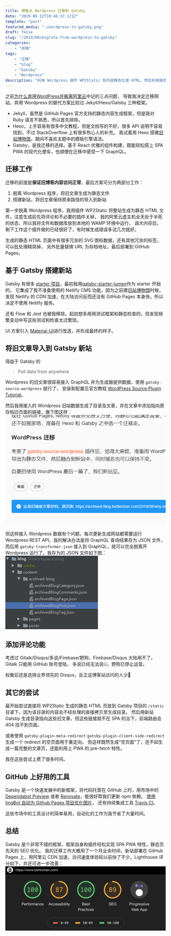 ```yaml
---
title: 博客从 Wordpress 迁移到 Gatsby
date: "2019-08-12T10:46:37.121Z"
template: "post"
featured_media: "./wordpress-to-gatsby.png"
draft: false
slug: "/2019/08/migrate-from-wordpress-to-gatsby"
categories: 
    - "前端"
tags:
    - "迁移"
    - "blog"
    - "Gatsby"
    - "Wordpress"
description: "利用 Wordpress 插件 WP2Static 将内容静态化成 HTML，然后利用插件 gatsby-source-wordpress 提供的数据，为旧 blog 内容生成目录，并连接到静态化后的 HTML"
---
```


<!-- endExcerpt -->

之前[为什么弃用WordPress并搬离阿里云](/2019/08/why-leave-wordpress-and-aliyun/)中记的三点问题，
导致我决定迁移网站，弃用 Wordpress 的替代方案比较过 Jekyll/Hexo/Gatsby 三种框架。

- Jekyll，虽然是 GitHub Pages 官方支持的静态内容生成框架，但是我对 Ruby 语言不熟悉，所以首先排除。
- Hexo，上手容易有很多中文教程，但是文档写的不好，很多 API 说明不容易找到，不过 StackOverflow 上有很多热心人的补充。
    我试着用 Hexo 搭建[旧站博物馆](https://museum.berlinchan.com)，期间不喜欢主题中的模板引擎语法。
- Gatsby，是我迁移的选择。基于 React 优雅的组件构建，既能轻松搭上 SPA PWA 的现代化便车，也顺便在迁移中感受一下 GraphQL。

## 迁移工作
迁移的前提是**保证旧博客内容访问正常**，最后方案可分为两部分工作：

1. 脱离 Wordpress 程序，将旧文章生成为静态文件
2. 搭建新站，将旧文章保持原来路径的导入到新站

第一步脱离 Wordpress 程序，我用插件 WP2Static 将整站生成为静态 HTML 文件，注意生成前先将评论和不必要的插件关掉，
我的阿里云虚主机全天处于半死的状态，所以我将文件和数据库放到本地的 WAMP 环境中运行，
调大内存后，剩下工作这个插件做的已经很好了，有时候生成错误多试几次就好。

生成的静态 HTML 页面中有很多冗余的 SVG 图标数据，还有其他冗余的标签，可以批处理精简掉，
另外批量替换 URL 为存档地址，最后部署到 GitHub Pages。

## 基于 Gatsby 搭建新站
Gatsby 有很多 [starter 项目](https://www.gatsbyjs.org/starters/)，最初我用[gatsby-starter-lumen](https://github.com/alxshelepenok/gatsby-starter-lumen)作为 starter 开始的，
它集成了我不准备使用的 Netlify CMS 功能，因为之前建[旧站博物馆](https://museum.berlinchan.com)时候，
发现 Netlify 的 CDN 加速，在大陆访问反而还没有 GitHub Pages 本身快，所以决定不使用 Netlify 服务。

还有 Flow 和 Jest 也被我移除。起初想多用用测试框架和静态检查的，但发现频繁变动中写这些测试和检查太过繁琐。

UI 方案引入 [Material-UI](https://material-ui.com/)进行改造，并形成最终的样子。

## 将旧文章导入到 Gatsby 新站
得益于 Gatsby 的

> Pull data from anywhere

Wordpress 的旧文章很容易接入 GraphQL 并为生成器提供数据，使用 `gatsby-source-wordpress` 就行了，
安装和配置见官方教程 [WordPress Source Plugin Tutorial](https://www.gatsbyjs.org/tutorial/wordpress-source-plugin-tutorial/)。

然后我用接入的 Wordpress 旧站数据生成了目录及文章，并在文章中添加指向原存档旧页面的链接，像下图这样：
![archived-blog-tips](./archived-blog-tips.png)

但这样接入 Wordpress 数据有个问题，每次更新生成网站都需要运行 Wordpress REST API。我的解决办法是将 GraphQL 查询结果存为 JSON 文件，
而后用 `gatsby-transformer-json` 接入到 GraphQL，就可以完全脱离开 Wordpress 运行了。我存为的 JSON 文件如下图：
![archived-blog-json](./archived-blog-json.png)

## 添加评论功能
考虑过 Gitalk/Disqus/多说/Firebase/野狗，Firebase/Disqus 大陆用不了，Gitalk 只能用 GitHub 账号登陆，
多说已经无法说🤐，野狗已停止运营。

权衡后还是选择业界领先的 Disqus，反正这博客站访问的人少🤣

## 其它的尝试
最开始尝试直接将 WP2Static 生成的静态 HTML 页放到 Gatsby 项目的 `/static` 目录下，因为该目录的内容会不经处理的直接拷贝至生成目录。
然后用新站 Gatsby 生成目录指向这些旧文章，但这些链接就不在 SPA 的治下，前端路由会 404 找不到页面。

或者使用 `gatsby-plugin-meta-redirect` `gatsby-plugin-client-side-redirect` 生成一个 redirect 的空页面用于重定向。
但这样既然生成“空页面”了，还不如生成一篇完整的文章页，还能利用上 PWA 的 pre-fetch 特性。

我在这些尝试上费了很多时间。

## GitHub 上好用的工具
Gatsby 是一个快速发展中的新框架，将代码托管在 GitHub 上时，用市场中的 [Dependabot Preview](https://github.com/marketplace/dependabot-preview)
或者 [Renovate](https://github.com/marketplace/renovate)，能很好帮我们更新 npm 依赖。
[使用 ImgBot 自动为 Github Pages 项目优化图片](/2019/08/imgBot-optimize-image-asset-for-github-pages-project)，
还有持续集成工具 [Travis CI](https://github.com/marketplace/travis-ci)。

这些市场中的工具设计的简单易用，自动化的工作为我节省了大量时间。

## 总结
Gatsby 是个非常不错的框架，框架自身和插件轻松实现 SPA PWA 特性，静态页先天的 SEO 优化。
我的迁移工作大概用了一个月业余时间，新站部署在 GitHub Pages 上，用阿里云 CDN 加速，访问速度体验较以前快了不少，Lighthouse 评分如下，并还可进一步改善：
![lighthouse-audit](./lighthouse-audit.png)
